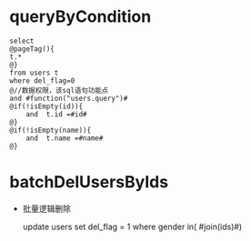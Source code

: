 queryByCondition
===


    select 
    @pageTag(){
    t.*
    @}
    from users t
    where del_flag=0 
    @//数据权限，该sql语句功能点  
    and #function("users.query")#
    @if(!isEmpty(id)){
        and  t.id =#id#
    @}
    @if(!isEmpty(name)){
        and  t.name =#name#
    @}
    
    
    

batchDelUsersByIds
===

* 批量逻辑删除

    update users set del_flag = 1 where gender  in( #join(ids)#)
    
